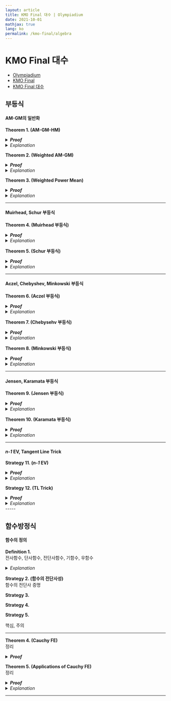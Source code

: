 ```yaml
---
layout: article
title: KMO Final 대수 | Olympiadium
date: 2021-10-01
mathjax: true
lang: ko
permalink: /kmo-final/algebra
---
```

# KMO Final 대수

<ul class="breadcrumb">
	<li><a href="{{ site.homeurl }}">Olympiadium</a></li> 
	<li><a href="{{ site.homeurl }}kmo-final">KMO Final </a></li> 
	<li><a href="{{ site.homeurl }}kmo-final/algebra">KMO Final 대수</a></li>
</ul>

## 부등식
#### AM-GM의 일반화
<greenboard><b>Theorem 1. (AM-GM-HM)</b><br> </greenboard>
<blueborder><details>
<summary><b><i>Proof</i></b></summary>
증명
</details></blueborder>
<orangeborder><details>
<summary><i>Explanation</i></summary>
추가설명
</details></orangeborder>

<greenboard><b>Theorem 2. (Weighted AM-GM)</b><br> </greenboard>
<blueborder><details>
<summary><b><i>Proof</i></b></summary>
증명
</details></blueborder>
<orangeborder><details>
<summary><i>Explanation</i></summary>
추가설명
</details></orangeborder>

<greenboard><b>Theorem 3. (Weighted Power Mean)</b><br> </greenboard>
<blueborder><details>
<summary><b><i>Proof</i></b></summary>
증명
</details></blueborder>
<orangeborder><details>
<summary><i>Explanation</i></summary>
추가설명
</details></orangeborder>

-----
#### Muirhead, Schur 부등식
<greenboard><b>Theorem 4. (Muirhead 부등식)</b><br> </greenboard>
<blueborder><details>
<summary><b><i>Proof</i></b></summary>
증명
</details></blueborder>
<orangeborder><details>
<summary><i>Explanation</i></summary>
추가설명
</details></orangeborder>

<greenboard><b>Theorem 5. (Schur 부등식)</b><br> </greenboard>
<blueborder><details>
<summary><b><i>Proof</i></b></summary>
증명
</details></blueborder>
<orangeborder><details>
<summary><i>Explanation</i></summary>
추가설명
</details></orangeborder>

-----
#### Aczel, Chebyshev, Minkowski 부등식
<greenboard><b>Theorem 6. (Aczel 부등식)</b><br> </greenboard>
<blueborder><details>
<summary><b><i>Proof</i></b></summary>
증명
</details></blueborder>
<orangeborder><details>
<summary><i>Explanation</i></summary>
추가설명
</details></orangeborder>

<greenboard><b>Theorem 7. (Chebysehv 부등식)</b><br> </greenboard>
<blueborder><details>
<summary><b><i>Proof</i></b></summary>
증명
</details></blueborder>
<orangeborder><details>
<summary><i>Explanation</i></summary>
추가설명
</details></orangeborder>

<greenboard><b>Theorem 8. (Minkowski 부등식)</b><br> </greenboard>
<blueborder><details>
<summary><b><i>Proof</i></b></summary>
증명
</details></blueborder>
<orangeborder><details>
<summary><i>Explanation</i></summary>
추가설명
</details></orangeborder>

-----
#### Jensen, Karamata 부등식
<greenboard><b>Theorem 9. (Jensen 부등식)</b><br> </greenboard>
<blueborder><details>
<summary><b><i>Proof</i></b></summary>
증명
</details></blueborder>
<orangeborder><details>
<summary><i>Explanation</i></summary>
추가설명
</details></orangeborder>

<greenboard><b>Theorem 10. (Karamata 부등식)</b><br> </greenboard>
<blueborder><details>
<summary><b><i>Proof</i></b></summary>
증명
</details></blueborder>
<orangeborder><details>
<summary><i>Explanation</i></summary>
추가설명
</details></orangeborder>

-----
#### *n-1* EV, Tangent Line Trick
<orangeboard><b>Strategy 11. (<i>n-1</i> EV)</b><br> </orangeboard>
<blueborder><details>
<summary><b><i>Proof</i></b></summary>
증명
</details></blueborder>
<orangeborder><details>
<summary><i>Explanation</i></summary>
추가설명
</details></orangeborder>

<orangeboard><b>Strategy 12. (TL Trick)</b><br> </orangeboard>
<blueborder><details>
<summary><b><i>Proof</i></b></summary>
증명
</details></blueborder>
<orangeborder><details>
<summary><i>Explanation</i></summary>
추가설명
</details></orangeborder>
-----

## 함수방정식 

#### 함수의 정의
<yellowboard><b>Definition 1.</b><br> 전사함수, 단사함수, 전단사함수, 기함수, 우함수</yellowboard>
<orangeborder><details>
<summary><i>Explanation</i></summary>
추가설명
</details></orangeborder>

<orangeboard><b>Strategy 2. (함수의 전단사성)</b><br> 함수의 전단사 증명</orangeboard>

<orangeboard><b>Strategy 3.</b> </orangeboard>

<orangeboard><b>Strategy 4.</b> </orangeboard>

<orangeboard><b>Strategy 5.</b> </orangeboard>

<redborder> 핵심, 주의 </redborder>

-----
<greenboard><b>Theorem 4. (Cauchy FE)</b><br> 정리</greenboard>
<blueborder><details>
<summary><b><i>Proof</i></b></summary>
증명
</details></blueborder>

<greenboard><b>Theorem 5. (Applications of Cauchy FE)</b><br> 정리</greenboard>
<blueborder><details>
<summary><b><i>Proof</i></b></summary>
증명
</details></blueborder>
<orangeborder><details>
<summary><i>Explanation</i></summary>
추가설명
</details></orangeborder>

-----


